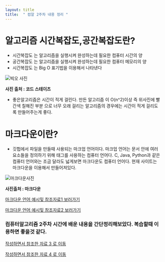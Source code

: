 ```yaml
---
layout: title
title:  " 컴알 2주차 내용 정리 "
---
```

# 알고리즘 시간복잡도,공간복잡도란?

* 시간복잡도 는 알고리즘을 실행시켜 완성하는데 필요한 컴퓨터 시간의 양 
* 공간복잡도 는 알고리즘을 실행시켜 완성하는데 필요한 컴퓨터 메모리의 양
* 시간복잡도 는 Big O 표기법을 이용해서 나타낸다

![빅오 사진](https://search.pstatic.net/common/?src=http%3A%2F%2Fblogfiles.naver.net%2FMjAyMTA0MDdfMTgw%2FMDAxNjE3Nzc4MjM0NDQy.KwGpREj_OPbPa_nns6t_05WuR3w3Px8hT2BpWom1ojkg.IfTrBVeyYfhZzLZ1UYrkDRleVR9lPMRoaBwZtReeZSQg.PNG.chocola_meilleure%2Fimage.png&type=sc960_832)

**사진 출처 : 코드 스테이츠**
 
* 좋은알고리즘은 시간이 적게 걸린다. 만든 알고리즘 이 O(n^2)이상 즉 위사진에 빨간색 칠해진 부분 으로 너무 오래 걸리는 알고리즘의 경우에는 시간이 적게 걸리도록 만들어주는게 좋다.
 
 
# 마크다운이란?
 
 * 깃헙에서 파일을 만들때 사용되는 마크업 언어이다. 마크업 언어는 문서 안에 여러 요소들을 정의하기 위해 태그를 사용하는 컴퓨터 언어다. C, Java, Python과 같은 컴퓨터 언어와는 조금 달라도
넓게보면 마크다운도 컴퓨터 언어다. 현재 사이트는 마크다운을 이용해서 만들어져있다. 

![마크다운사진](https://upload.wikimedia.org/wikipedia/commons/thumb/4/48/Markdown-mark.svg/300px-Markdown-mark.svg.png)

**사진출처 : 마크다운**

[마크다운 언어 예시및 참조자료1 보러가기](https://bskyvision.com/1140)


[마크다운 언어 예시및 참조자료2 보러가기](https://teddylee777.github.io/jekyll/Jekyll-%EC%82%AC%EC%9A%A9%EC%9D%84-%EC%9C%84%ED%95%9C-markdown-%EB%AC%B8%EB%B2%95)


### 컴퓨터알고리즘 2주차 시간에 배운 내용을 간단정리해보았다. 복습할때 이용하면 좋을것 같다. 

[작성하면서 참조한 자료 3 로 이동](https://blog.naver.com/billyryoo/222616310296)

[작성하면서 참조한 자료 4 로 이동](https://blog.naver.com/jinhy921207/222562460056)
